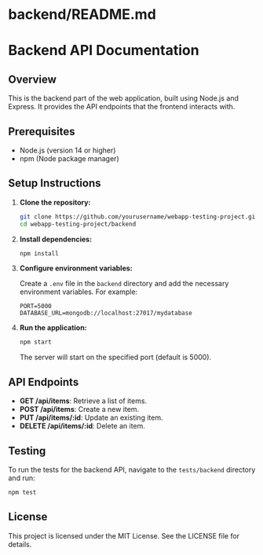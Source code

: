 # backend/README.md

# Backend API Documentation

## Overview

This is the backend part of the web application, built using Node.js and Express. It provides the API endpoints that the frontend interacts with.

## Prerequisites

- Node.js (version 14 or higher)
- npm (Node package manager)

## Setup Instructions

1. **Clone the repository:**

   ```bash
   git clone https://github.com/yourusername/webapp-testing-project.git
   cd webapp-testing-project/backend
   ```

2. **Install dependencies:**

   ```bash
   npm install
   ```

3. **Configure environment variables:**

   Create a `.env` file in the `backend` directory and add the necessary environment variables. For example:

   ```
   PORT=5000
   DATABASE_URL=mongodb://localhost:27017/mydatabase
   ```

4. **Run the application:**

   ```bash
   npm start
   ```

   The server will start on the specified port (default is 5000).

## API Endpoints

- **GET /api/items**: Retrieve a list of items.
- **POST /api/items**: Create a new item.
- **PUT /api/items/:id**: Update an existing item.
- **DELETE /api/items/:id**: Delete an item.

## Testing

To run the tests for the backend API, navigate to the `tests/backend` directory and run:

```bash
npm test
```

## License

This project is licensed under the MIT License. See the LICENSE file for details.